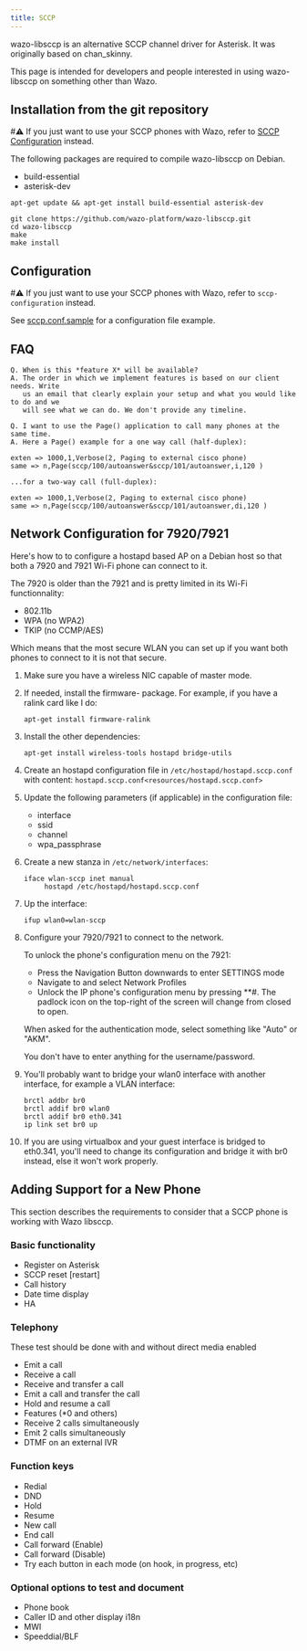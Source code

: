 ```yaml
---
title: SCCP
---
```


wazo-libsccp is an alternative SCCP channel driver for Asterisk. It was originally based on
chan_skinny.

This page is intended for developers and people interested in using wazo-libsccp on something other
than Wazo.

## Installation from the git repository

#:warning: If you just want to use your SCCP phones with Wazo, refer to
[SCCP Configuration](/uc-doc/administration/sccp) instead.

The following packages are required to compile wazo-libsccp on Debian.

- build-essential
- asterisk-dev

<!-- -->

    apt-get update && apt-get install build-essential asterisk-dev

    git clone https://github.com/wazo-platform/wazo-libsccp.git
    cd wazo-libsccp
    make
    make install

## Configuration

#:warning: If you just want to use your SCCP phones with Wazo, refer to `sccp-configuration`
instead.

See
[sccp.conf.sample](https://raw.github.com/wazo-platform/wazo-libsccp/master/configs/sccp.conf.sample)
for a configuration file example.

## FAQ

    Q. When is this *feature X* will be available?
    A. The order in which we implement features is based on our client needs. Write
       us an email that clearly explain your setup and what you would like to do and we
       will see what we can do. We don't provide any timeline.

    Q. I want to use the Page() application to call many phones at the same time.
    A. Here a Page() example for a one way call (half-duplex):

    exten => 1000,1,Verbose(2, Paging to external cisco phone)
    same => n,Page(sccp/100/autoanswer&sccp/101/autoanswer,i,120 )

    ...for a two-way call (full-duplex):

    exten => 1000,1,Verbose(2, Paging to external cisco phone)
    same => n,Page(sccp/100/autoanswer&sccp/101/autoanswer,di,120 )

## Network Configuration for 7920/7921

Here's how to to configure a hostapd based AP on a Debian host so that both a 7920 and 7921 Wi-Fi
phone can connect to it.

The 7920 is older than the 7921 and is pretty limited in its Wi-Fi functionnality:

- 802.11b
- WPA (no WPA2)
- TKIP (no CCMP/AES)

Which means that the most secure WLAN you can set up if you want both phones to connect to it is not
that secure.

1.  Make sure you have a wireless NIC capable of master mode.
2.  If needed, install the firmware-<vendor> package. For example, if you have a ralink card like I
    do:

        apt-get install firmware-ralink

3.  Install the other dependencies:

        apt-get install wireless-tools hostapd bridge-utils

4.  Create an hostapd configuration file in `/etc/hostapd/hostapd.sccp.conf` with content:
    `hostapd.sccp.conf<resources/hostapd.sccp.conf>`
5.  Update the following parameters (if applicable) in the configuration file:
    - interface
    - ssid
    - channel
    - wpa_passphrase
6.  Create a new stanza in `/etc/network/interfaces`:

        iface wlan-sccp inet manual
             hostapd /etc/hostapd/hostapd.sccp.conf

7.  Up the interface:

        ifup wlan0=wlan-sccp

8.  Configure your 7920/7921 to connect to the network.

    To unlock the phone's configuration menu on the 7921:

    - Press the Navigation Button downwards to enter SETTINGS mode
    - Navigate to and select Network Profiles
    - Unlock the IP phone's configuration menu by pressing \*\*#. The padlock icon on the top-right
      of the screen will change from closed to open.

    When asked for the authentication mode, select something like "Auto" or "AKM".

    You don't have to enter anything for the username/password.

9.  You'll probably want to bridge your wlan0 interface with another interface, for example a VLAN
    interface:

        brctl addbr br0
        brctl addif br0 wlan0
        brctl addif br0 eth0.341
        ip link set br0 up

10. If you are using virtualbox and your guest interface is bridged to eth0.341, you'll need to
    change its configuration and bridge it with br0 instead, else it won't work properly.

## Adding Support for a New Phone

This section describes the requirements to consider that a SCCP phone is working with Wazo libsccp.

### Basic functionality

- Register on Asterisk
- SCCP reset [restart]
- Call history
- Date time display
- HA

### Telephony

These test should be done with and without direct media enabled

- Emit a call
- Receive a call
- Receive and transfer a call
- Emit a call and transfer the call
- Hold and resume a call
- Features (\*0 and others)
- Receive 2 calls simultaneously
- Emit 2 calls simultaneously
- DTMF on an external IVR

### Function keys

- Redial
- DND
- Hold
- Resume
- New call
- End call
- Call forward (Enable)
- Call forward (Disable)
- Try each button in each mode (on hook, in progress, etc)

### Optional options to test and document

- Phone book
- Caller ID and other display i18n
- MWI
- Speeddial/BLF
